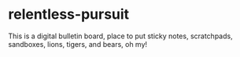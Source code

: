 # relentless-pursuit
This is a digital bulletin board, place to put sticky notes, scratchpads, sandboxes, lions, tigers, and bears, oh my!
